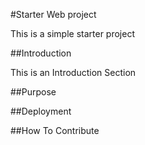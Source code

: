 #Starter Web project

This is a simple starter project

##Introduction

This is an Introduction Section

##Purpose

##Deployment

##How To Contribute
